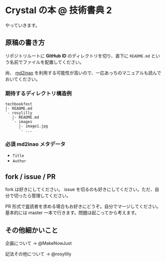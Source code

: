 # Crystal の本 @ 技術書典 2

やっていきます。

## 原稿の書き方

リポジトリルートに __GitHub ID__ のディレクトリを切り、直下に `README.md` という名前でファイルを配置してください。

尚、 [md2inao](https://github.com/naoya/md2inao) を利用する可能性が高いので、一応あっちのマニュアルも読んでおいてください。

### 期待するディレクトリ構造例

```
techbookfest
|- README.md
`- rosylilly
   |- README.md
   `- images
      |- image1.jpg
      `- ...
```

### 必須 md2inao メタデータ

- `Title`
- `Author`

## fork / issue / PR

fork は好きにしてください。 issue を切るのも好きにしてください。ただ、自分で切ったら管理してください。

PR 形式で査読者を求める場合もお好きにどうぞ。自分でマージしてください。基本的には master 一本で行きます。問題は起こってから考えます。

## その他細かいこと

企画について → @MakeNowJust

記法その他について → @rosylilly
